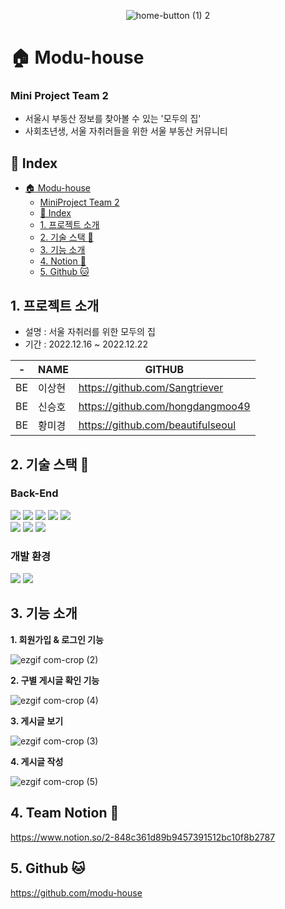 <div style="text-align: center">

![home-button (1) 2](https://user-images.githubusercontent.com/107169675/219062514-234d8a52-0602-4dfa-ab5e-ba5a9f62789e.png)

</div>


# :house: Modu-house

###  Mini Project Team 2

- 서울시 부동산 정보를 찾아볼 수 있는 '모두의 집'
- 사회초년생, 서울 자취러들을 위한 서울 부동산 커뮤니티

## :jigsaw: Index

- [:house: Modu-house](#-modu-house)
    - [MiniProject Team 2](#miniproject-team-2)
  - [:jigsaw: Index](#-index)
  - [1. 프로젝트 소개](#1-프로젝트-소개-)
  - [2. 기술 스택 :hammer:](#2-기술-스택-)
  - [3. 기능 소개](#4-기능-소개)
  - [4. Notion :notebook_with_decorative_cover:](#4-notion-)
  - [5. Github :cat:](#5-github-)

## 1. 프로젝트 소개
- 설명 : 서울 자취러를 위한 모두의 집
- 기간 : 2022.12.16 ~ 2022.12.22

| -   | NAME   | GITHUB                               |
| --- | ------ | ------------------------------------ |
| BE  | 이상현 | https://github.com/Sangtriever       |
| BE  | 신승호 | https://github.com/hongdangmoo49     |
| BE  | 황미경 | https://github.com/beautifulseoul    |


## 2. 기술 스택 :hammer:

### Back-End

<div>
<img src="https://img.shields.io/badge/JAVA-007396?style=for-the-badge&logo=Java&logoColor=white">
<img src="https://img.shields.io/badge/Jpa-007396?style=for-the-badge&logo=Jpa&logoColor=white">
  <img src="https://img.shields.io/badge/Spring Boot-6DB33F?style=for-the-badge&logo=Spring Boot&logoColor=white">
  <img src="https://img.shields.io/badge/Gradle-02303A?style=for-the-badge&logo=Spring Boot&logoColor=white">
  <img src="https://img.shields.io/badge/mysql-4479A1?style=for-the-badge&logo=mysql&logoColor=white">
  <br>
  <img src="https://img.shields.io/badge/Amazon EC2-FF9900?style=for-the-badge&logo=Amazon EC2&logoColor=white">
  <img src="https://img.shields.io/badge/Amazon S3-569A31?style=for-the-badge&logo=Amazon S3&logoColor=white">
  <img src="https://img.shields.io/badge/Amazon RDS-527FFF?style=for-the-badge&logo=Amazon RDS&logoColor=white">
<br>
</div>

### 개발 환경

<div>
<img src="https://img.shields.io/badge/IntelliJ IDEA-000000?style=for-the-badge&logo=IntelliJ IDEA&logoColor=white">
  <img src="https://img.shields.io/badge/Github-181717?style=for-the-badge&logo=Github&logoColor=white">
</div>


## 3. 기능 소개

**1. 회원가입 & 로그인 기능**

![ezgif com-crop (2)](https://user-images.githubusercontent.com/57736547/219069926-976d4b40-354e-4fef-a8ec-05eddefc451c.gif)

**2. 구별 게시글 확인 기능**

![ezgif com-crop (4)](https://user-images.githubusercontent.com/57736547/219069945-bd14178c-6170-4da0-a10b-0d8bbde19b3a.gif)

**3. 게시글 보기**

![ezgif com-crop (3)](https://user-images.githubusercontent.com/57736547/219069964-041bef81-a1f8-4468-9644-7e671b7dd868.gif)

**4. 게시글 작성**

![ezgif com-crop (5)](https://user-images.githubusercontent.com/57736547/219072413-65980be5-4157-4948-a464-ffebb0a4732f.gif)

## 4. Team Notion :notebook_with_decorative_cover:

https://www.notion.so/2-848c361d89b9457391512bc10f8b2787

## 5. Github :cat:

https://github.com/modu-house
